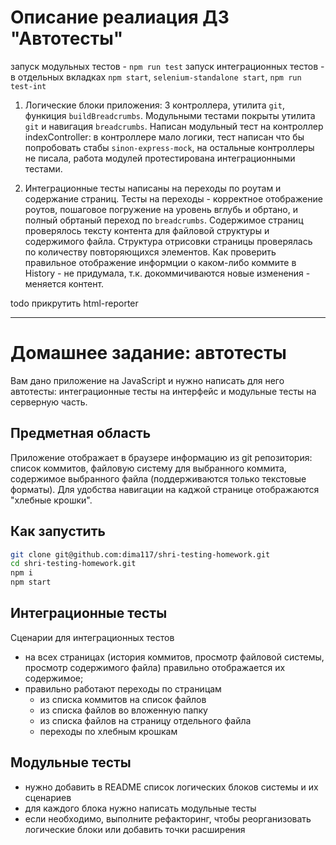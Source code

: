 # Описание реалиация ДЗ "Автотесты"

запуск модульных тестов - `npm run test`
запуск интеграционных тестов - в отдельных вкладках `npm start`, `selenium-standalone start`, `npm run test-int`

1. Логические блоки приложения: 3 контроллера, утилита `git`, функиция `buildBreadcrumbs`.
Модульными тестами покрыты утилита `git` и навигация `breadcrumbs`.
Написан модульный тест на контроллер indexController: в контроллере мало логики, тест написан что бы попробовать стабы `sinon-express-mock`, на остальные контроллеры не писала,  работа модулей протестирована интеграционными тестами.

1. Интеграционные тесты написаны на переходы по роутам и содержание страниц. Тесты на переходы - корректное отображение роутов, пошаговое погружение на уровень вглубь и обртано, и полный обртаный переход по `breadcrumbs`.
Содержимое страниц проверялось тексту контента для файловой структуры и содержимого файла. Структура отрисовки страницы проверялась по количеству повторяющихся элементов.
Как проверить правильное отображение информции о каком-либо коммите в History - не придумала, т.к. докоммичиваются новые изменения - меняется контент.

todo прикрутить html-reporter

_________________________

# Домашнее задание: автотесты

Вам дано приложение на JavaScript и нужно написать для него автотесты: интеграционные тесты на интерфейс и модульные тесты на серверную часть.

## Предметная область

Приложение отображает в браузере информацию из git репозитория: список коммитов, файловую систему для выбранного коммита, содержимое выбранного файла (поддерживаются только текстовые форматы). Для удобства навигации на каджой странице отображаются "хлебные крошки".

## Как запустить

```sh
git clone git@github.com:dima117/shri-testing-homework.git
cd shri-testing-homework.git
npm i
npm start
```

## Интеграционные тесты

Сценарии для интеграционных тестов

- на всех страницах (история коммитов, просмотр файловой системы, просмотр содержимого файла) правильно отображается их содержимое;
- правильно работают переходы по страницам
  - из списка коммитов на список файлов
  - из списка файлов во вложенную папку
  - из списка файлов на страницу отдельного файла
  - переходы по хлебным крошкам

## Модульные тесты

- нужно добавить в README список логических блоков системы и их сценариев
- для каждого блока нужно написать модульные тесты
- если необходимо, выполните рефакторинг, чтобы реорганизовать логические блоки или добавить точки расширения
